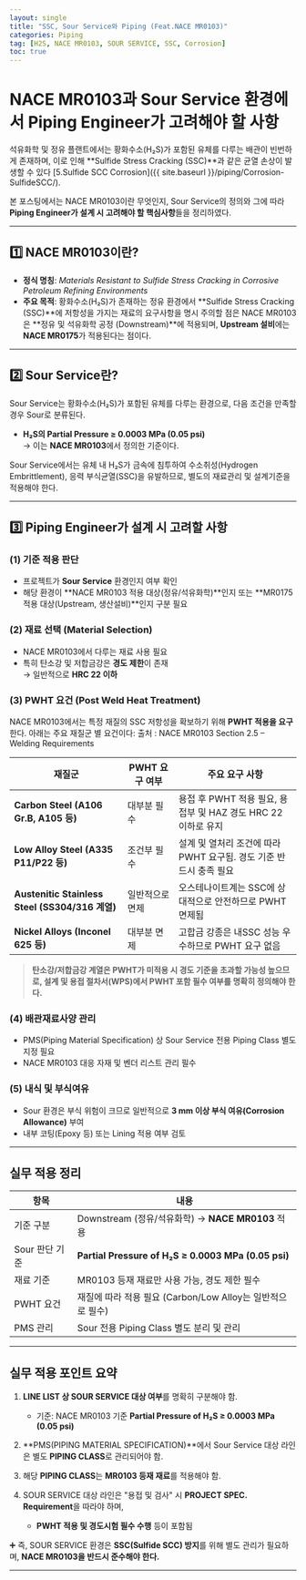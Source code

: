 ```yaml
---
layout: single
title: "SSC, Sour Service와 Piping (Feat.NACE MR0103)"
categories: Piping
tag: [H2S, NACE MR0103, SOUR SERVICE, SSC, Corrosion]
toc: true
---
```


# NACE MR0103과 Sour Service 환경에서 Piping Engineer가 고려해야 할 사항

석유화학 및 정유 플랜트에서는 황화수소(H₂S)가 포함된 유체를 다루는 배관이 빈번하게 존재하며, 이로 인해 **Sulfide Stress Cracking (SSC)**과 같은 균열 손상이 발생할 수 있다 
[5.Sulfide SCC Corrosion]({{ site.baseurl }}/piping/Corrosion-SulfideSCC/). 

본 포스팅에서는 NACE MR0103이란 무엇인지, Sour Service의 정의와 그에 따라 **Piping Engineer가 설계 시 고려해야 할 핵심사항**들을 정리하였다.

---

## 1️⃣ NACE MR0103이란?

- **정식 명칭**: *Materials Resistant to Sulfide Stress Cracking in Corrosive Petroleum Refining Environments*
- **주요 목적**: 황화수소(H₂S)가 존재하는 정유 환경에서 **Sulfide Stress Cracking (SSC)**에 저항성을 가지는 재료의 요구사항을 명시
주의할 점은 NACE MR0103은 **정유 및 석유화학 공정 (Downstream)**에 적용되며, **Upstream 설비**에는 **NACE MR0175**가 적용된다는 점이다.

---

## 2️⃣ Sour Service란?

Sour Service는 황화수소(H₂S)가 포함된 유체를 다루는 환경으로, 다음 조건을 만족할 경우 Sour로 분류된다.

- **H₂S의 Partial Pressure ≥ 0.0003 MPa (0.05 psi)**  
  → 이는 **NACE MR0103**에서 정의한 기준이다.

Sour Service에서는 유체 내 H₂S가 금속에 침투하여 수소취성(Hydrogen Embrittlement), 응력 부식균열(SSC)을 유발하므로, 별도의 재료관리 및 설계기준을 적용해야 한다.

---

## 3️⃣ Piping Engineer가 설계 시 고려할 사항

### (1) 기준 적용 판단

- 프로젝트가 **Sour Service** 환경인지 여부 확인
- 해당 환경이 **NACE MR0103 적용 대상(정유/석유화학)**인지 또는 **MR0175 적용 대상(Upstream, 생산설비)**인지 구분 필요

### (2) 재료 선택 (Material Selection)

- NACE MR0103에서 다루는 재료 사용 필요
- 특히 탄소강 및 저합금강은 **경도 제한**이 존재  
  → 일반적으로 **HRC 22 이하**

### (3) PWHT 요건 (Post Weld Heat Treatment)

NACE MR0103에서는 특정 재질의 SSC 저항성을 확보하기 위해 **PWHT 적용을 요구**한다. 아래는 주요 재질군 별 요건이다:
출처 : NACE MR0103 Section 2.5 – Welding Requirements

| 재질군 | PWHT 요구 여부 | 주요 요구 사항 |
|--------|----------------|----------------|
| **Carbon Steel (A106 Gr.B, A105 등)** | 대부분 필수 | 용접 후 PWHT 적용 필요, 용접부 및 HAZ 경도 HRC 22 이하로 유지 |
| **Low Alloy Steel (A335 P11/P22 등)** | 조건부 필수 | 설계 및 열처리 조건에 따라 PWHT 요구됨. 경도 기준 반드시 충족 필요 |
| **Austenitic Stainless Steel (SS304/316 계열)** | 일반적으로 면제 | 오스테나이트계는 SSC에 상대적으로 안전하므로 PWHT 면제됨 |
| **Nickel Alloys (Inconel 625 등)** | 대부분 면제 | 고합금 강종은 내SSC 성능 우수하므로 PWHT 요구 없음 |

> **탄소강/저합금강 계열은 PWHT가 미적용 시 경도 기준을 초과할 가능성 높으므로, 설계 및 용접 절차서(WPS)에서 PWHT 포함 필수 여부를 명확히 정의해야 한다.**

### (4) 배관재료사양 관리

- PMS(Piping Material Specification) 상 Sour Service 전용 Piping Class 별도 지정 필요
- NACE MR0103 대응 자재 및 벤더 리스트 관리 필수

### (5) 내식 및 부식여유

- Sour 환경은 부식 위험이 크므로 일반적으로 **3 mm 이상 부식 여유(Corrosion Allowance)** 부여
- 내부 코팅(Epoxy 등) 또는 Lining 적용 여부 검토

---

## 실무 적용 정리

| 항목 | 내용 |
|------|------|
| 기준 구분 | Downstream (정유/석유화학) → **NACE MR0103** 적용 |
| Sour 판단 기준 | **Partial Pressure of H₂S ≥ 0.0003 MPa (0.05 psi)** |
| 재료 기준 | MR0103 등재 재료만 사용 가능, 경도 제한 필수 |
| PWHT 요건 | 재질에 따라 적용 필요 (Carbon/Low Alloy는 일반적으로 필수) |
| PMS 관리 | Sour 전용 Piping Class 별도 분리 및 관리 |

---

## 실무 적용 포인트 요약

1. **LINE LIST 상 SOUR SERVICE 대상 여부**를 명확히 구분해야 함.  
   - 기준: NACE MR0103 기준 **Partial Pressure of H₂S ≥ 0.0003 MPa (0.05 psi)**

2. **PMS(PIPING MATERIAL SPECIFICATION)**에서 Sour Service 대상 라인은 별도 **PIPING CLASS**로 관리되어야 함.

3. 해당 **PIPING CLASS**는 **MR0103 등재 재료**를 적용해야 함.

4. SOUR SERVICE 대상 라인은 "용접 및 검사" 시 **PROJECT SPEC. Requirement**을 따라야 하며,  
   - **PWHT 적용 및 경도시험 필수 수행** 등이 포함됨

➕ 즉, SOUR SERVICE 환경은 **SSC(Sulfide SCC) 방지**를 위해 별도 관리가 필요하며, **NACE MR0103을 반드시 준수해야 한다.**

---
